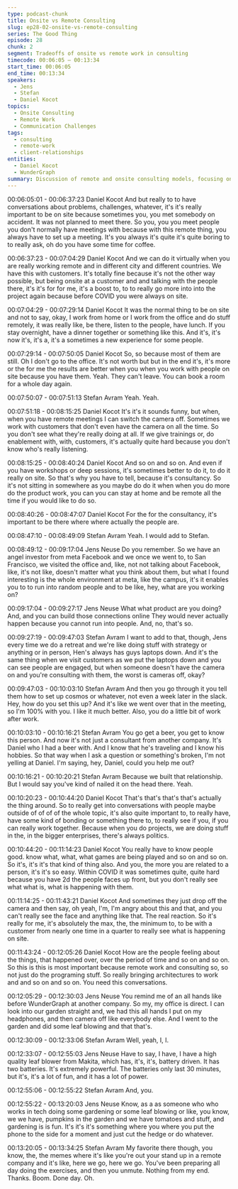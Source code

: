 ```yaml
---
type: podcast-chunk
title: Onsite vs Remote Consulting
slug: ep28-02-onsite-vs-remote-consulting
series: The Good Thing
episode: 28
chunk: 2
segment: Tradeoffs of onsite vs remote work in consulting
timecode: 00:06:05 – 00:13:34
start_time: 00:06:05
end_time: 00:13:34
speakers:
  - Jens
  - Stefan
  - Daniel Kocot
topics:
  - Onsite Consulting
  - Remote Work
  - Communication Challenges
tags:
  - consulting
  - remote-work
  - client-relationships
entities:
  - Daniel Kocot
  - WunderGraph
summary: Discussion of remote and onsite consulting models, focusing on client trust, communication dynamics, and relationship-building strategies in API engagements.
---
```

00:06:05:01 - 00:06:37:23
Daniel Kocot
And but really to to have conversations about problems, challenges, whatever, it's it's really important to be on site because sometimes you, you met somebody on accident. It was not planned to meet there. So you, you you meet people you don't normally have meetings with because with this remote thing, you always have to set up a meeting. It's you always it's quite it's quite boring to to really ask, oh do you have some time for coffee.

00:06:37:23 - 00:07:04:29
Daniel Kocot
And we can do it virtually when you are really working remote and in different city and different countries. We have this with customers. It's totally fine because it's not the other way possible, but being onsite at a customer and and talking with the people there, it's it's for for me, it's a boost to, to to really go more into into the project again because before COVID you were always on site.

00:07:04:29 - 00:07:29:14
Daniel Kocot
It was the normal thing to be on site and not to say, okay, I work from home or I work from the office and do stuff remotely, it was really like, be there, listen to the people, have lunch. If you stay overnight, have a dinner together or something like this. And it's, it's now it's, it's a, it's a sometimes a new experience for some people.

00:07:29:14 - 00:07:50:05
Daniel Kocot
So, so because most of them are still. Oh I don't go to the office. It's not worth but but in the end it's, it's more or the for me the results are better when you when you work with people on site because you have them. Yeah. They can't leave. You can book a room for a whole day again.

00:07:50:07 - 00:07:51:13
Stefan Avram
Yeah. Yeah.

00:07:51:18 - 00:08:15:25
Daniel Kocot
It's it's it sounds funny, but when, when you have remote meetings I can switch the camera off. Sometimes we work with customers that don't even have the camera on all the time. So you don't see what they're really doing at all. If we give trainings or, do enablement with, with, customers, it's actually quite hard because you don't know who's really listening.

00:08:15:25 - 00:08:40:24
Daniel Kocot
And so on and so on. And even if you have workshops or deep sessions, it's sometimes better to do it, to do it really on site. So that's why you have to tell, because it's consultancy. So it's not sitting in somewhere as you maybe do do it when when you do more do the product work, you can you can stay at home and be remote all the time if you would like to do so.

00:08:40:26 - 00:08:47:07
Daniel Kocot
For the for the consultancy, it's important to be there where where actually the people are.

00:08:47:10 - 00:08:49:09
Stefan Avram
Yeah. I would add to Stefan.

00:08:49:12 - 00:09:17:04
Jens Neuse
Do you remember. So we have an angel investor from meta Facebook and we once we went to, to San Francisco, we visited the office and, like, not not talking about Facebook, like, it's not like, doesn't matter what you think about them, but what I found interesting is the whole environment at meta, like the campus, it's it enables you to to run into random people and to be like, hey, what are you working on?

00:09:17:04 - 00:09:27:17
Jens Neuse
What what product are you doing? And, and you can build those connections online They would never actually happen because you cannot run into people. And, no, that's so.

00:09:27:19 - 00:09:47:03
Stefan Avram
I want to add to that, though, Jens every time we do a retreat and we're like doing stuff with strategy or anything or in person, Hen's always has guys laptops down. And it's the same thing when we visit customers as we put the laptops down and you can see people are engaged, but when someone doesn't have the camera on and you're consulting with them, the worst is cameras off, okay?

00:09:47:03 - 00:10:03:10
Stefan Avram
And then you go through it you tell them how to set up cosmos or whatever, not even a week later in the slack. Hey, how do you set this up? And it's like we went over that in the meeting, so I'm 100% with you. I like it much better. Also, you do a little bit of work after work.

00:10:03:10 - 00:10:16:21
Stefan Avram
You go get a beer, you get to know this person. And now it's not just a consultant from another company. It's Daniel who I had a beer with. And I know that he's traveling and I know his hobbies. So that way when I ask a question or something's broken, I'm not yelling at Daniel. I'm saying, hey, Daniel, could you help me out?

00:10:16:21 - 00:10:20:21
Stefan Avram
Because we built that relationship. But I would say you've kind of nailed it on the head there. Yeah.

00:10:20:23 - 00:10:44:20
Daniel Kocot
That's that's that's that's actually the thing around. So to really get into conversations with people maybe outside of of of of the whole topic, it's also quite important to, to really have, have some kind of bonding or something there to, to really see if you, if you can really work together. Because when you do projects, we are doing stuff in the, in the bigger enterprises, there's always politics.

00:10:44:20 - 00:11:14:23
Daniel Kocot
You really have to know people good. know what, what, what games are being played and so on and so on. So it's, it's it's that kind of thing also. And you, the more you are related to a person, it's it's so easy. Within COVID it was sometimes quite, quite hard because you have 2d the people faces up front, but you don't really see what what is, what is happening with them.

00:11:14:25 - 00:11:43:21
Daniel Kocot
And sometimes they just drop off the camera and then say, oh yeah, I'm, I'm angry about this and that, and you can't really see the face and anything like that. The real reaction. So it's really for me, it's absolutely the max, the, the minimum to, to be with a customer from nearly one time in a quarter to really see what is happening on site.

00:11:43:24 - 00:12:05:26
Daniel Kocot
How are the people feeling about the things, that happened over, over the period of time and so on and so on. So this is this is most important because remote work and consulting so, so not just do the programing stuff. So really bringing architectures to work and and so on and so on. You need this conversations.

00:12:05:29 - 00:12:30:03
Jens Neuse
You remind me of an all hands like before WunderGraph at another company. So my, my office is direct. I can look into our garden straight and, we had this all hands I put on my headphones, and then camera off like everybody else. And I went to the garden and did some leaf blowing and that that's.

00:12:30:09 - 00:12:33:06
Stefan Avram
Well, yeah, I, I.

00:12:33:07 - 00:12:55:03
Jens Neuse
Have to say, I have, I have a high quality leaf blower from Makita, which has, it's, it's, battery driven. It has two batteries. It's extremely powerful. The batteries only last 30 minutes, but it's, it's a lot of fun, and it has a lot of power.

00:12:55:06 - 00:12:55:22
Stefan Avram
And, you.

00:12:55:22 - 00:13:20:03
Jens Neuse
Know, as a as someone who who works in tech doing some gardening or some leaf blowing or like, you know, we we have, pumpkins in the garden and we have tomatoes and stuff, and gardening is is fun. It's it's it's something where you where you put the phone to the side for a moment and just cut the hedge or do whatever.

00:13:20:05 - 00:13:34:25
Stefan Avram
My favorite there though, you know, the, the memes where it's like you're out your stand up in a remote company and it's like, here we go, here we go. You've been preparing all day doing the exercises, and then you unmute. Nothing from my end. Thanks. Boom. Done day. Oh.

